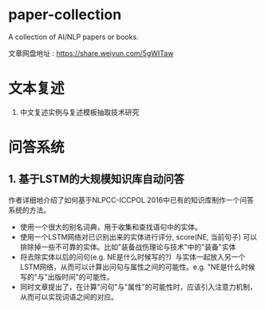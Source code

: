 # paper-collection
A collection of AI/NLP papers or books.

文章网盘地址 : https://share.weiyun.com/5gWITaw

# 文本复述

1. 中文复述实例与复述模板抽取技术研究

# 问答系统

## 1. 基于LSTM的大规模知识库自动问答

作者详细地介绍了如何基于NLPCC-ICCPOL 2016中已有的知识库制作一个问答系统的方法。

* 使用一个很大的别名词典，用于收集和查找语句中的实体。
* 使用一个LSTM网络对已识别出来的实体进行评分, score(NE, 当前句子) 可以排除掉一些不可靠的实体。比如"装备战伤理论与技术"中的"装备"实体
* 将去除实体以后的问句(e.g. NE是什么时候写的?)  与实体一起放入另一个LSTM网络，从而可以计算出问句与属性之间的可能性。e.g. "NE是什么时候写的"与"出版时间"的可能性。
* 同时文章提出了，在计算"问句"与"属性"的可能性时，应该引入注意力机制，从而可以实现词语之间的对应。

